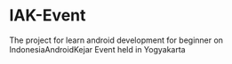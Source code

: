 # IAK-Event
The project for learn android development for beginner on IndonesiaAndroidKejar Event held in Yogyakarta
